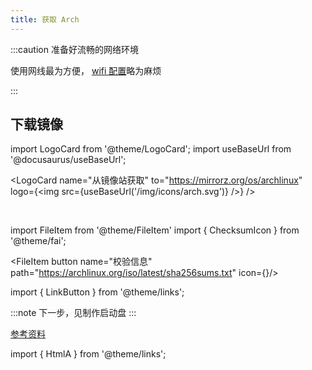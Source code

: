 ```yaml
---
title: 获取 Arch
---
```


:::caution 准备好流畅的网络环境

使用网线最为方便，
[wifi 配置](<https://wiki.archlinux.org/title/Iwd_(%E7%AE%80%E4%BD%93%E4%B8%AD%E6%96%87)#%E4%BD%BF%E7%94%A8%E6%96%B9%E6%B3%95>)略为麻烦

:::

## 下载镜像

import LogoCard from '@theme/LogoCard';
import useBaseUrl from '@docusaurus/useBaseUrl';

<LogoCard
name="从镜像站获取"
to="https://mirrorz.org/os/archlinux"
logo={<img src={useBaseUrl('/img/icons/arch.svg')} />}
/>

<br/>

import FileItem from '@theme/FileItem'
import { ChecksumIcon } from '@theme/fai';

<FileItem button name="校验信息" path="https://archlinux.org/iso/latest/sha256sums.txt" icon={<ChecksumIcon />}/>

import { LinkButton } from '@theme/links';

<LinkButton outline href="https://wiki.archlinux.org/title/Installation_guide_(%E7%AE%80%E4%BD%93%E4%B8%AD%E6%96%87)" name="安装 Wiki" icon />

<HtmlA href="../bootable" target="_blank">

:::note 下一步，见制作启动盘
:::

</HtmlA>

[参考资料](https://archlinuxstudio.github.io/ArchLinuxTutorial/#/)

import { HtmlA } from '@theme/links';
